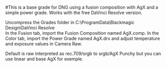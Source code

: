 #This is a base grade for DNG using a fusion composition with AgX and a simple power grade.
Works with the free DaVinci Resolve version. 

Uncompress the Grades folder in C:\ProgramData\Blackmagic Design\DaVinci Resolve\
In the Fusion tab, import the Fusion Composition named AgX.comp.
In the Color tab, import the Power Grade named AgX.drx and adjust temperature and exposure values in Camera Raw.

Default is raw interpreted as rec.709/srgb to srgb/AgX Punchy but you can use linear and base AgX for exemple.
